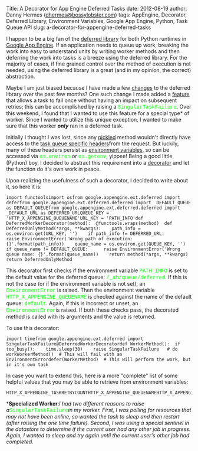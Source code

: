 Title: A Decorator for App Engine Deferred Tasks
date: 2012-08-19
author: Danny Hermes (dhermes@bossylobster.com)
tags: AppEngine, Decorator, Deferred Library, Environment Variables, Google App Engine, Python, Task Queue API
slug: a-decorator-for-appengine-deferred-tasks

I happen to be a big fan of the [deferred
library](https://developers.google.com/appengine/articles/deferred) for
both Python runtimes in [Google App
Engine](https://developers.google.com/appengine/). If an application
needs to queue up work, breaking the work into easy to understand units
by writing worker methods and then deferring the work into tasks is a
breeze using the deferred library. For the majority of cases, if fine
grained control over the method of execution is not needed, using the
deferred library is a great (and in my opinion, the correct)
abstraction.

Maybe I am just biased because I have made a few
[changes](http://blog.bossylobster.com/2012/03/where-have-i-been.html)
to the deferred library over the past few months? One such change I made
added a
[feature](http://code.google.com/p/googleappengine/issues/detail?id=6412)
that allows a task to fail once without having an impact on subsequent
retries; this can be accomplished by raising a <span
style="color: lime; font-family: Courier New, Courier, monospace;">SingularTaskFailure</span>.
Over this weekend, I found that I wanted to use this feature for a
special type\* of worker. Since I wanted to utilize this unique
exception, I wanted to make sure that this worker ***only*** ran in a
deferred task.

Initially I thought I was lost, since any
[pickled](http://docs.python.org/library/pickle.html) method wouldn't
directly have access to the [task queue specific
headers](https://developers.google.com/appengine/docs/python/taskqueue/overview-push#Task_Request_Headers)from
the request. But luckily, many of these headers persist as [environment
variables](http://en.wikipedia.org/wiki/Environment_variable), so can be
accessed via <span
style="color: lime; font-family: Courier New, Courier, monospace;">os.environ</span>
or <span
style="color: lime; font-family: Courier New, Courier, monospace;">os.getenv</span>,
yippee! Being a good little (Python) boy, I decided to abstract this
requirement into a
[decorator](http://stackoverflow.com/questions/739654/understanding-python-decorators#1594484)
and let the function do it's own work in peace.

Upon realizing the usefulness of such a decorator, I decided to write
about it, so here it is:

~~~~ {.prettyprint style="background-color: white;"}
import functoolsimport osfrom google.appengine.ext.deferred import deferfrom google.appengine.ext.deferred.deferred import _DEFAULT_QUEUE as DEFAULT_QUEUEfrom google.appengine.ext.deferred.deferred import _DEFAULT_URL as DEFERRED_URLQUEUE_KEY = 'HTTP_X_APPENGINE_QUEUENAME'URL_KEY = 'PATH_INFO'def DeferredWorkerDecorator(method):  @functools.wraps(method)  def DeferredOnlyMethod(*args, **kwargs):    path_info = os.environ.get(URL_KEY, '')    if path_info != DEFERRED_URL:      raise EnvironmentError('Wrong path of execution: {}'.format(path_info))    queue_name = os.environ.get(QUEUE_KEY, '')    if queue_name != DEFAULT_QUEUE:      raise EnvironmentError('Wrong queue name: {}'.format(queue_name))    return method(*args, **kwargs)  return DeferredOnlyMethod
~~~~

This decorator first checks if the environment variable <span
style="color: lime; font-family: Courier New, Courier, monospace;">PATH\_INFO</span>
is set to the default value for the deferred queue: <span
style="color: lime; font-family: Courier New, Courier, monospace;">/\_ah/queue/deferred</span>.
If this is not the case (or if the environment variable is not set), an
<span
style="color: lime; font-family: Courier New, Courier, monospace;">EnvironmentError</span>
is raised. Then the environment variable <span
style="color: lime; font-family: Courier New, Courier, monospace;">HTTP\_X\_APPENGINE\_QUEUENAME</span>
is checked against the name of the default queue: <span
style="color: lime; font-family: Courier New, Courier, monospace;">default</span>.
Again, if this is incorrect or unset, an <span
style="color: lime; font-family: Courier New, Courier, monospace;">EnvironmentError</span>is
raised. If both these checks pass, the decorated method is called with
its arguments and the value is returned.

To use this decorator:

~~~~ {.prettyprint style="background-color: white;"}
import timefrom google.appengine.ext.deferred import SingularTaskFailure@DeferredWorkerDecoratordef WorkerMethod():  if too_busy():    time.sleep(30)    raise SingularTaskFailure   # do workWorkerMethod()  # This will fail with an EnvironmentErrordefer(WorkerMethod)  # This will perform the work, but in it's own task
~~~~

In case you want to extend this, here is a more "complete" list of some
helpful values that you may be able to retrieve from environment
variables:

~~~~ {.prettyprint style="background-color: white;"}
HTTP_X_APPENGINE_TASKRETRYCOUNTHTTP_X_APPENGINE_QUEUENAMEHTTP_X_APPENGINE_TASKNAMEHTTP_X_APPENGINE_TASKEXECUTIONCOUNTHTTP_X_APPENGINE_TASKETAHTTP_X_APPENGINE_COUNTRYHTTP_X_APPENGINE_CURRENT_NAMESPACEPATH_INFO
~~~~


\***Specialized Worker**:*I had two different reasons to raise a*<span
style="color: lime; font-family: Courier New, Courier, monospace;">SingularTaskFailure</span>*in
my worker. First, I was polling for resources that may not have been
online, so wanted the task to sleep and then restart (after raising the
one time failure). Second, I was using a special sentinel in the
datastore to determine if the current user had any other job in
progress. Again, I wanted to sleep and try again until the current
user's other job had completed.*
